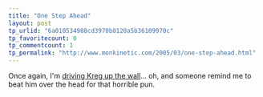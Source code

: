 ```yaml
---
title: "One Step Ahead"
layout: post
tp_urlid: "6a010534988cd3970b0120a5b36109970c"
tp_favoritecount: 0
tp_commentcount: 1
tp_permalink: "http://www.monkinetic.com/2005/03/one-step-ahead.html"
---
```

Once again, I&#39;m <a href="http://www.spyndle.com/?p=81">driving Kreg up the wall</a>... oh, and someone remind me to beat him over the head for that horrible pun.
